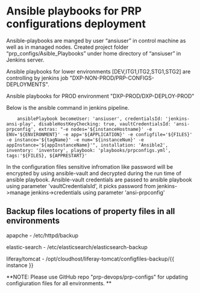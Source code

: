 # Ansible playbooks for PRP configurations deployment
Ansible-playbooks are manged by user “ansiuser” in control machine as well as in managed nodes. 
Created project folder “prp_configs/Asible_Playbooks” under home directory of “ansiuser” in Jenkins server.

Ansible playbooks for lower environments [DEV,ITG1,ITG2,STG1,STG2] are controlling by jenkins job "DXP-NON-PROD/PRP-CONFIGS-DEPLOYMENTS".

Ansible playbooks for PROD environment "DXP-PROD/DXP-DEPLOY-PROD"


Below is the ansible command in jenkins pipeline.

		ansiblePlaybook becomeUser: 'ansiuser', credentialsId: 'jenkins-ansi-play', disableHostKeyChecking: true, vaultCredentialsId: 'ansi-prpconfig', extras: "-e nodes='${instanceHostname}' -e ENV='${ENVIRONMENT}' -e app='${APPLICATION}' -e configfile='${FILES}' -e instance='${tagName}' -e num='${instanceNum}' -e appInstance='${appInstanceName}'", installation: 'Ansible2', inventory: 'inventory', playbook: 'playbooks/prpconfigs.yml', tags:'${FILES}, ${APPRESTART}'  


In the configuration files sensitive infromation like password will be encrypted by using ansible-vault and decrypted during the run time of ansible playbook.
Ansible-vault credentials are passed to ansible playbook using parameter 'vaultCredentialsId', it picks password from jenkins->manage jenkins->credentials using parameter 
'ansi-prpconfig'

Backup files locations of property files in all environments
------------------------------------------------------------

apapche - /etc/httpd/backup

elastic-search - /etc/elasticsearch/elasticsearch-backup

liferay/tomcat - /opt/cloudhost/liferay-tomcat/configfiles-backup/{{ instance }}

**NOTE: Please use GitHub repo "prp-devops/prp-configs" for updating configiuration files for all environments.
**
